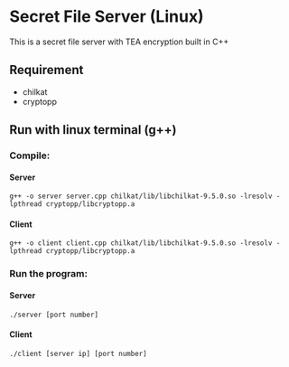 # Secret File Server (Linux)

This is a secret file server with TEA encryption built in C++

## Requirement
*  chilkat
*  cryptopp

## Run with linux terminal (g++)

### Compile:

#### Server
```
g++ -o server server.cpp chilkat/lib/libchilkat-9.5.0.so -lresolv -lpthread cryptopp/libcryptopp.a
```

#### Client
```
g++ -o client client.cpp chilkat/lib/libchilkat-9.5.0.so -lresolv -lpthread cryptopp/libcryptopp.a
```

### Run the program:

#### Server
```
./server [port number]
```

#### Client
```
./client [server ip] [port number]
```
